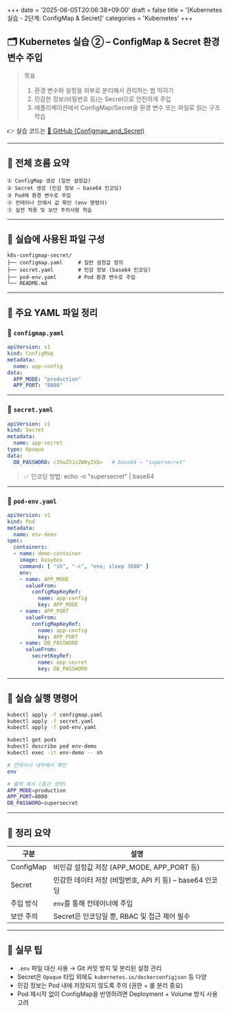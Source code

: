 +++
date = '2025-06-05T20:06:38+09:00'
draft = false
title = '[Kubernetes 실습 - 2단계: ConfigMap & Secret]'
categories = 'Kubernetes'
+++

## 🗂️ Kubernetes 실습 ② – ConfigMap & Secret 환경 변수 주입

> 목표
> 
> 1. 환경 변수와 설정을 외부로 분리해서 관리하는 법 익히기
> 2. 민감한 정보(비밀번호 등)는 Secret으로 안전하게 주입
> 3. 애플리케이션에서 ConfigMap/Secret을 환경 변수 또는 파일로 읽는 구조 학습

👉 실습 코드는 [🔗 GitHub (Configmap_and_Secret)](https://github.com/keonhoban/mlops-infra-labs/tree/main/k8s-basic/02_Configmap_and_Secret)

---

## 🧭 전체 흐름 요약

```
① ConfigMap 생성 (일반 설정값)
② Secret 생성 (민감 정보 – base64 인코딩)
③ Pod에 환경 변수로 주입
④ 컨테이너 안에서 값 확인 (env 명령어)
⑤ 실전 적용 및 보안 주의사항 학습
```

---

## 📂 실습에 사용된 파일 구성

```
k8s-configmap-secret/
├── configmap.yaml     # 일반 설정값 정의
├── secret.yaml        # 민감 정보 (base64 인코딩)
├── pod-env.yaml       # Pod 환경 변수로 주입
└── README.md
```

---

## 📄 주요 YAML 파일 정리

### 🔹 `configmap.yaml`

```yaml
apiVersion: v1
kind: ConfigMap
metadata:
  name: app-config
data:
  APP_MODE: "production"
  APP_PORT: "8080"
```

---

### 🔹 `secret.yaml`

```yaml
apiVersion: v1
kind: Secret
metadata:
  name: app-secret
type: Opaque
data:
  DB_PASSWORD: c3VwZXJzZWNyZXQ=   # base64 → "supersecret"
```

> ✅ 인코딩 방법: echo -n "supersecret" | base64
> 

---

### 🔹 `pod-env.yaml`

```yaml
apiVersion: v1
kind: Pod
metadata:
  name: env-demo
spec:
  containers:
  - name: demo-container
    image: busybox
    command: [ "sh", "-c", "env; sleep 3600" ]
    env:
    - name: APP_MODE
      valueFrom:
        configMapKeyRef:
          name: app-config
          key: APP_MODE
    - name: APP_PORT
      valueFrom:
        configMapKeyRef:
          name: app-config
          key: APP_PORT
    - name: DB_PASSWORD
      valueFrom:
        secretKeyRef:
          name: app-secret
          key: DB_PASSWORD
```

---

## 🧪 실습 실행 명령어

```bash
kubectl apply -f configmap.yaml
kubectl apply -f secret.yaml
kubectl apply -f pod-env.yaml

kubectl get pods
kubectl describe pod env-demo
kubectl exec -it env-demo -- sh
```

```bash
# 컨테이너 내부에서 확인
env

# 출력 예시 (중간 생략)
APP_MODE=production
APP_PORT=8080
DB_PASSWORD=supersecret
```

---

## 🎯 정리 요약

| 구분 | 설명 |
| --- | --- |
| ConfigMap | 비민감 설정값 저장 (APP_MODE, APP_PORT 등) |
| Secret | 민감한 데이터 저장 (비밀번호, API 키 등) – base64 인코딩 |
| 주입 방식 | `env`를 통해 컨테이너에 주입 |
| 보안 주의 | Secret은 인코딩일 뿐, RBAC 및 접근 제어 필수 |

---

## 🧩 실무 팁

- `.env` 파일 대신 사용 → Git 커밋 방지 및 분리된 설정 관리
- Secret은 `Opaque` 타입 외에도 `kubernetes.io/dockerconfigjson` 등 다양
- 민감 정보는 Pod 내에 저장되지 않도록 주의 (권한 + 롤 분리 중요)
- Pod 재시작 없이 ConfigMap을 반영하려면 Deployment + Volume 방식 사용 고려
